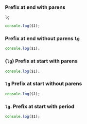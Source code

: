 ### Prefix at end with parens

`lg`

```js
console.log($1);
```

### Prefix at end without parens `lg`

```js
console.log($1);
```

### (`lg`) Prefix at start with parens

```js
console.log($1);
```

### `lg` Prefix at start without parens

```js
console.log($1);
```

### `lg`. Prefix at start with period

```js
console.log($1);
```
